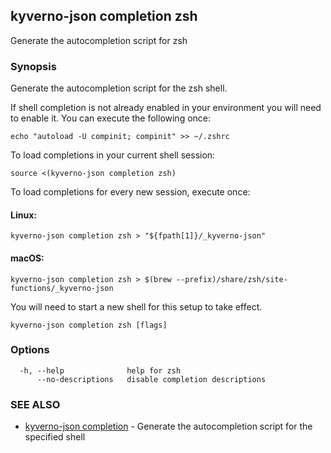 ## kyverno-json completion zsh

Generate the autocompletion script for zsh

### Synopsis

Generate the autocompletion script for the zsh shell.

If shell completion is not already enabled in your environment you will need
to enable it.  You can execute the following once:

	echo "autoload -U compinit; compinit" >> ~/.zshrc

To load completions in your current shell session:

	source <(kyverno-json completion zsh)

To load completions for every new session, execute once:

#### Linux:

	kyverno-json completion zsh > "${fpath[1]}/_kyverno-json"

#### macOS:

	kyverno-json completion zsh > $(brew --prefix)/share/zsh/site-functions/_kyverno-json

You will need to start a new shell for this setup to take effect.


```
kyverno-json completion zsh [flags]
```

### Options

```
  -h, --help              help for zsh
      --no-descriptions   disable completion descriptions
```

### SEE ALSO

* [kyverno-json completion](kyverno-json_completion.md)	 - Generate the autocompletion script for the specified shell

